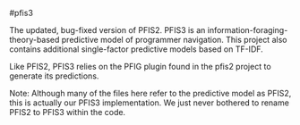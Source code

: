 #pfis3

The updated, bug-fixed version of PFIS2. PFIS3 is an information-foraging-theory-based predictive model of programmer navigation. This project also contains additional single-factor predictive models based on TF-IDF.

Like PFIS2, PFIS3 relies on the PFIG plugin found in the pfis2 project to generate its predictions.

Note: Although many of the files here refer to the predictive model as PFIS2, this is actually our PFIS3 implementation. We just never bothered to rename PFIS2 to PFIS3 within the code.